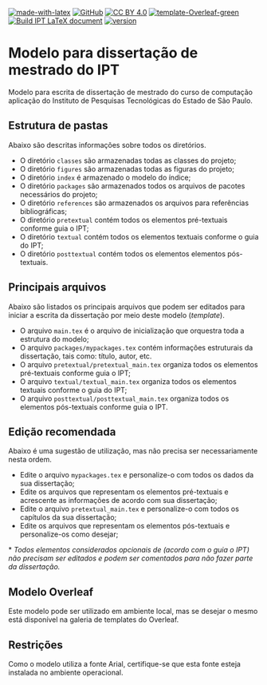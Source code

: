 [![made-with-latex](https://img.shields.io/badge/Made%20with-LateX-blue?logo=Latex)](https://www.latex-project.org/) [![GitHub](https://badgen.net/badge/icon/github?icon=github&label)](https://github.com/manascimento/template-ipt) [![CC BY 4.0](https://img.shields.io/badge/License-CC%20BY%204.0-lightgrey?logo=Creative%20Commons)](http://creativecommons.org/licenses/by/4.0/) [![template-Overleaf-green](https://img.shields.io/badge/Template-Overleaf-green?logo=Overleaf)](https://www.overleaf.com/latex/templates/ipt-dissertacao/txmkjzcmcdnn) [![Build IPT LaTeX document](https://github.com/manascimento/template-ipt/actions/workflows/main.yml/badge.svg?branch=main)](https://github.com/manascimento/template-ipt/actions/workflows/main.yml) [![version](https://img.shields.io/badge/version-v1.0.0-blue)](https://img.shields.io/badge/version-v1.0.0-blue)

# Modelo para dissertação de mestrado do IPT
Modelo para escrita de dissertação de mestrado do curso de computação aplicação do Instituto de Pesquisas Tecnológicas do Estado de São Paulo.

## Estrutura de pastas
Abaixo são descritas informações sobre todos os diretórios.

- O diretório `classes` são armazenadas todas as classes do projeto;
- O diretório `figures` são armazenadas todas as figuras do projeto;
- O diretório `index` é armazenado o modelo do índice;
- O diretório `packages` são armazenados todos os arquivos de pacotes necessários do projeto;
- O diretório `references` são armazenados os arquivos para referências bibliográficas;
- O diretório `pretextual` contém todos os elementos pré-textuais conforme guia o IPT;
- O diretório `textual` contém todos os elementos textuais conforme o guia do IPT;
- O diretório `posttextual` contém todos os elementos elementos pós-textuais.

## Principais arquivos
Abaixo são listados os principais arquivos que podem ser editados para iniciar a escrita da dissertação por meio deste modelo (*template*).

- O arquivo `main.tex` é o arquivo de inicialização que orquestra toda a estrutura do modelo;
- O arquivo `packages/mypackages.tex` contém informações estruturais da dissertação, tais como: título, autor, etc.
- O arquivo `pretextual/pretextual_main.tex` organiza todos os elementos pré-textuais conforme guia o IPT;
- O arquivo `textual/textual_main.tex` organiza todos os elementos textuais conforme o guia do IPT;
- O arquivo `posttextual/posttextual_main.tex` organiza todos os elementos pós-textuais conforme guia o IPT.

## Edição recomendada

Abaixo é uma sugestão de utilização, mas não precisa ser necessariamente nesta ordem.

- Edite o arquivo `mypackages.tex` e personalize-o com todos os dados da sua dissertação;
- Edite os arquivos que representam os elementos pré-textuais e acrescente as informações de acordo com sua dissertação;
- Edite o arquivo `pretextual_main.tex` e personalize-o com todos os capítulos da sua dissertação;
- Edite os arquivos que representam os elementos pós-textuais e personalize-os como desejar;

\* *Todos elementos considerados opcionais de (acordo com o guia o IPT) não precisam ser editados e podem ser comentados para não fazer parte da dissertação.*

## Modelo Overleaf

Este modelo pode ser utilizado em ambiente local, mas se desejar o mesmo está disponível na galeria de templates do Overleaf.

## Restrições

Como o modelo utiliza a fonte Arial, certifique-se que esta fonte esteja instalada no ambiente operacional.
